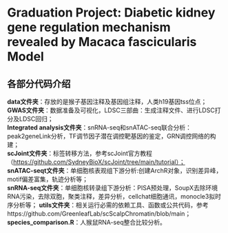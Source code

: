 # Graduation Project: Diabetic kidney gene regulation mechanism revealed by Macaca fascicularis Model
## 各部分代码介绍
__data文件夹__：存放的是猴子基因注释及基因组注释，人类h19基因tss位点；  
__GWAS文件夹__：数据准备及可视化，LDSC三部曲：生成注释文件、进行LDSC打分及LDSC回归；  
__Integrated analysis文件夹__：snRNA-seq和snATAC-seq联合分析：peak2geneLink分析，TF调节因子潜在调控靶基因的鉴定，GRN调控网络的构建；  
__scJoint文件夹__：标签转移方法，参考scJoint官方教程（https://github.com/SydneyBioX/scJoint/tree/main/tutorial）；  
__snATAC-seqt文件夹__：单细胞核表观组下游分析:创建ArchR对象，识别差异峰，motif偏差富集，轨迹分析等；  
__snRNA-seq文件夹__：单细胞核转录组下游分析：PISA预处理，SoupX去除环境RNA污染，去除双胞，聚类注释，差异分析，cellchat细胞通讯，monocle3拟时序分析等；
__utils文件夹__：相关运行必需的依赖工具、函数或公共代码，参考https://github.com/GreenleafLab/scScalpChromatin/blob/main；
__species_comparison.R__：人猴鼠RNA-seq整合比较分析。
